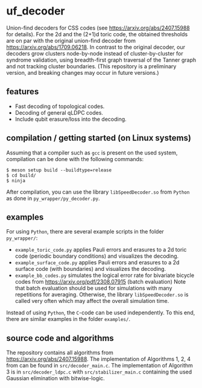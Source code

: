# uf_decoder

Union-find decoders for CSS codes (see https://arxiv.org/abs/2407.15988 for details). For the 2d and the (2+1)d toric code, the obtained thresholds are on par with the original union-find decoder from https://arxiv.org/abs/1709.06218. In contrast to the original decoder, our decoders grow clusters node-by-node instead of cluster-by-cluster for syndrome validation, using breadth-first graph traversal of the Tanner graph and not tracking cluster boundaries. (This repository is a preliminary version, and breaking changes may occur in future versions.)

## features
- Fast decoding of topological codes.
- Decoding of general qLDPC codes.
- Include qubit erasure/loss into the decoding.

## compilation / getting started (on Linux systems)
Assuming that a compiler such as ```gcc``` is present on the used system, compilation can be done with the following commands:

```
$ meson setup build --buildtype=release
$ cd build/
$ ninja
```
After compilation, you can use the library ```libSpeedDecoder.so``` from ```Python``` as done in ```py_wrapper/py_decoder.py```.

## examples
For using ```Python```, there are several example scripts in the folder ```py_wrapper/```:
- ```example_toric_code.py``` applies Pauli errors and erasures to a 2d toric code (periodic boundary conditions) and visualizes the decoding.
- ```example_surface_code.py``` applies Pauli errors and erasures to a 2d surface code (with boundaries) and visualizes the decoding.
- ```example_bb_codes.py``` simulates the logical error rate for bivariate bicycle codes from https://arxiv.org/pdf/2308.07915 (batch evaluation)
Note that batch evaluation should be used for simulations with many repetitions for averaging. Otherwise, the library ```libSpeedDecoder.so``` is called very often which may affect the overall simulation time.

Instead of using ```Python```, the ```C```-code can be used independently. To this end, there are similar examples in the folder ```examples/```.

## source code and algorithms
The repository contains all algorithms from https://arxiv.org/abs/2407.15988. The implementation of Algorithms 1, 2, 4 from can be found in ```src/decoder_main.c```. The implementation of Algorithm 3 is in ```src/decoder_ldpc.c``` with ```src/stabilizer_main.c``` containing the used Gaussian elimination with bitwise-logic.
